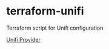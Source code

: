 # terraform-unifi
Terraform script for Unifi configuration


[Unifi Provider](https://registry.terraform.io/providers/paultyng/unifi/latest/docs)